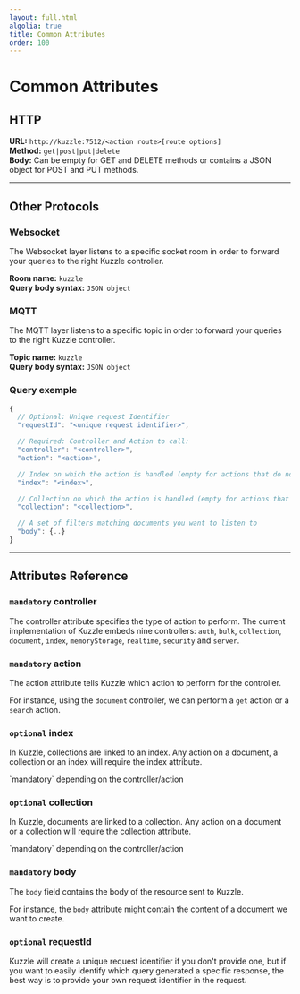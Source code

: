 ```yaml
---
layout: full.html
algolia: true
title: Common Attributes
order: 100
---
```


# Common Attributes

## HTTP

**URL:** `http://kuzzle:7512/<action route>[route options]`  
**Method:** `get|post|put|delete`  
**Body:** Can be empty for GET and DELETE methods or contains a JSON object for POST and PUT methods.

---

## Other Protocols

### Websocket

The Websocket layer listens to a specific socket room in order to forward your queries to the right Kuzzle controller.

**Room name:** `kuzzle`  
**Query body syntax:** `JSON object`

### MQTT

The MQTT layer listens to a specific topic in order to forward your queries to the right Kuzzle controller.  

**Topic name:** `kuzzle`  
**Query body syntax:** `JSON object`

### Query exemple

```javascript
{
  // Optional: Unique request Identifier
  "requestId": "<unique request identifier>",

  // Required: Controller and Action to call:
  "controller": "<controller>",
  "action": "<action>",

  // Index on which the action is handled (empty for actions that do not manage a unique index)
  "index": "<index>",

  // Collection on which the action is handled (empty for actions that do not manage a unique collection)
  "collection": "<collection>",

  // A set of filters matching documents you want to listen to
  "body": {..}
}
```

---

## Attributes Reference

### `mandatory` controller

The controller attribute specifies the type of action to perform.
The current implementation of Kuzzle embeds nine controllers:
`auth`, `bulk`, `collection`, `document`, `index`, `memoryStorage`, `realtime`, `security` and `server`.


### `mandatory` action

The action attribute tells Kuzzle which action to perform for the controller.

For instance, using the `document` controller, we can perform a `get` action or a `search` action.


### `optional` index

In Kuzzle, collections are linked to an index.
Any action on a document, a collection or an index will require the index attribute.

<aside class="notice">
  `mandatory` depending on the controller/action
</aside>


### `optional` collection

In Kuzzle, documents are linked to a collection.
Any action on a document or a collection will require the collection attribute.

<aside class="notice">
  `mandatory` depending on the controller/action
</aside>


### `mandatory` body

The `body` field contains the body of the resource sent to Kuzzle.

For instance, the `body` attribute might contain the content of a document we want to create.


### `optional` requestId

Kuzzle will create a unique request identifier if you don't provide one, but if you want to easily
identify which query generated a specific response, the best way is to provide your own request identifier in the request.

